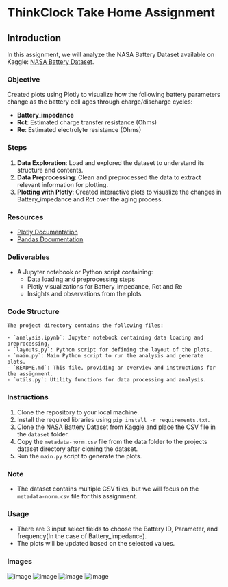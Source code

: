 # ThinkClock Take Home Assignment

## Introduction
In this assignment, we will analyze the NASA Battery Dataset available on Kaggle: [NASA Battery Dataset](https://www.kaggle.com/datasets/patrickfleith/nasa-battery-dataset/data).

### Objective
Created plots using Plotly to visualize how the following battery parameters change as the battery cell ages through charge/discharge cycles:
- **Battery_impedance**
- **Rct**: Estimated charge transfer resistance (Ohms)
- **Re**: Estimated electrolyte resistance (Ohms)

### Steps
1. **Data Exploration**: Load and explored the dataset to understand its structure and contents.
2. **Data Preprocessing**: Clean and preprocessed the data to extract relevant information for plotting.
3. **Plotting with Plotly**: Created interactive plots to visualize the changes in Battery_impedance and Rct over the aging process.

### Resources
- [Plotly Documentation](https://plotly.com/python/)
- [Pandas Documentation](https://pandas.pydata.org/pandas-docs/stable/)

### Deliverables
- A Jupyter notebook or Python script containing:
    - Data loading and preprocessing steps
    - Plotly visualizations for Battery_impedance, Rct and Re
    - Insights and observations from the plots

### Code Structure
    The project directory contains the following files:

    - `analysis.ipynb`: Jupyter notebook containing data loading and preprocessing.
    - `layouts.py`: Python script for defining the layout of the plots.
    - `main.py`: Main Python script to run the analysis and generate plots.
    - `README.md`: This file, providing an overview and instructions for the assignment.
    - `utils.py`: Utility functions for data processing and analysis.

### Instructions
1. Clone the repository to your local machine.
2. Install the required libraries using `pip install -r requirements.txt`.
3. Clone the NASA Battery Dataset from Kaggle and place the CSV file in the `dataset` folder.
4. Copy the `metadata-norm.csv` file from the data folder to the projects dataset directory after cloning the dataset.
5. Run the `main.py` script to generate the plots.

### Note
- The dataset contains multiple CSV files, but we will focus on the `metadata-norm.csv` file for this assignment.

### Usage
- There are 3 input select fields to choose the Battery ID, Parameter, and frequency(In the case of Battery_impedance).
- The plots will be updated based on the selected values.

### Images

![image](https://github.com/user-attachments/assets/e93a0b3c-2c3b-4ade-8330-4527e5cebd20)
![image](https://github.com/user-attachments/assets/9adcff69-5688-4dbc-96e6-338782d1de7c)
![image](https://github.com/user-attachments/assets/bf7ff53b-af7e-44a5-bc06-d1b4c8c4623b)
![image](https://github.com/user-attachments/assets/5afc5ae6-1707-413a-8d42-6f597f0759f3)


